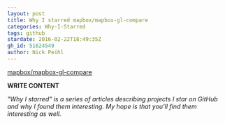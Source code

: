 ```yaml
---
layout: post
title: Why I starred mapbox/mapbox-gl-compare
categories: Why-I-Starred
tags: github
stardate: 2016-02-22T18:49:35Z
gh_id: 51624549
author: Nick Peihl
---
```


[mapbox/mapbox-gl-compare](star.repo.html_url)

**WRITE CONTENT**

*"Why I starred" is a series of articles describing projects I star on GitHub and why I found them interesting. My hope is that you'll find them interesting as well.*

